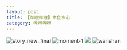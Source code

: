 ```yaml
---
layout: post
title: 【哔哩哔哩】木鱼水心
category: 哔哩哔哩
---
```

![story_new_final](http://rfbyhtcfm.hd-bkt.clouddn.com/img/story_new_final_0322.png)
![moment-1](http://rfbyhtcfm.hd-bkt.clouddn.com/img/moment-1.png)
![](http://rfbyavrvr.hd-bkt.clouddn.com/img/yu-220701-1.jpg)
![wanshan](http://rfbyhtcfm.hd-bkt.clouddn.com/img/wanshan.png)
